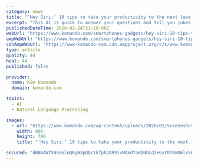 ```yaml
---
category: news
title: "‘Hey Siri:’ 10 tips to take your productivity to the next level"
excerpt: "This AI is quick to answer your questions and tell you jokes ... Siri can help you save face by translating many English words into several other languages, including German, French, Spanish, Brazilian, Portuguese and Mandarin. Just say, “Translate, ‘Do you accept credit cards?’ into Spanish” and Siri will do so. The language barrier ..."
publishedDateTime: 2020-02-24T21:10:00Z
webUrl: "https://www.komando.com/smartphones-gadgets/hey-siri-10-tips-to-take-your-productivity-to-the-next-level/704514/"
ampWebUrl: "https://www.komando.com/smartphones-gadgets/hey-siri-10-tips-to-take-your-productivity-to-the-next-level/704514/?amp"
cdnAmpWebUrl: "https://www-komando-com.cdn.ampproject.org/c/s/www.komando.com/smartphones-gadgets/hey-siri-10-tips-to-take-your-productivity-to-the-next-level/704514/?amp"
type: article
quality: 44
heat: 44
published: false

provider:
  name: Kim Komando
  domain: komando.com

topics:
  - AI
  - Natural Language Processing

images:
  - url: "https://www.komando.com/wp-content/uploads/2020/02/Screenshot-2020-02-24-at-8.47.20-AM.png"
    width: 800
    height: 796
    title: "‘Hey Siri:’ 10 tips to take your productivity to the next level"

secured: "dBB6AWfV4SemlnQRyW3pQQ/1kfph2AR9ivMAkdYaHbNhLd2+GxYOT8mO6lvSKjj2fMU4vPx7s+dLn/dx3f9zTqX9VMcLRdhqSBydCQuGbpytqUBPZIZ9ic1iLEbysXpdPBSpWFeqeu4f86x7izG9/bRB8wEz1aMcouoeL4s0y98rMBe4o1/cK1wy9RVYG25CIIObQJKr6NZQRp0t+8C7cyM00gEScMBkDFoyXaoQ0jkt5/FtzhmOob1ifF0ez8R/vWWEcarm+0Jr9XweFXSElZSWFJ6edv3zwaXTtEhIRmMNPQ1x5NGilj2xIGBF7r5x;w5on4ASgDyrUQTWC+n+sqA=="
---
```


